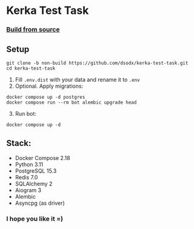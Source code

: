 # Kerka Test Task

### [Build from source](https://github.com/dsodx/kerka-test-task/tree/master)

## Setup
```shell
git clone -b non-build https://github.com/dsodx/kerka-test-task.git
cd kerka-test-task
```
1. Fill `.env.dist` with your data and rename it to `.env`
2. Optional. Apply migrations:
```shell
docker compose up -d postgres
docker compose run --rm bot alembic upgrade head
```
3. Run bot:
```shell
docker compose up -d
```

## Stack:
* Docker Compose 2.18
* Python 3.11
* PostgreSQL 15.3
* Redis 7.0
* SQLAlchemy 2
* Aiogram 3
* Alembic
* Asyncpg (as driver)

### I hope you like it =)
